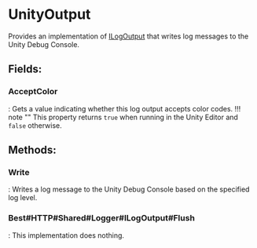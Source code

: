 # UnityOutput

Provides an implementation of [ILogOutput](../Logger/ILogOutput.md) that writes log messages to the Unity Debug Console. 

## **Fields**:
### **AcceptColor**
: Gets a value indicating whether this log output accepts color codes. 
	!!! note ""
		This property returns `true` when running in the Unity Editor and `false` otherwise. 

## **Methods**:

### **Write**
: Writes a log message to the Unity Debug Console based on the specified log level. 

### **Best#HTTP#Shared#Logger#ILogOutput#Flush**
: This implementation does nothing. 